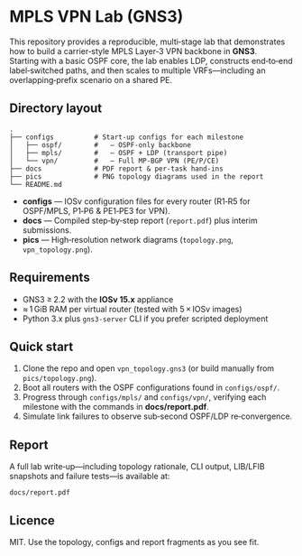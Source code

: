 
# MPLS VPN Lab (GNS3)

This repository provides a reproducible, multi‑stage lab that demonstrates how to build a carrier‑style MPLS Layer‑3 VPN backbone in **GNS3**.  
Starting with a basic OSPF core, the lab enables LDP, constructs end‑to‑end label‑switched paths, and then scales to multiple VRFs—including an overlapping‑prefix scenario on a shared PE.

## Directory layout

```
.
├── configs          # Start‑up configs for each milestone
│   ├── ospf/        #   – OSPF‑only backbone
│   ├── mpls/        #   – OSPF + LDP (transport pipe)
│   └── vpn/         #   – Full MP‑BGP VPN (PE/P/CE)
├── docs             # PDF report & per‑task hand‑ins
├── pics             # PNG topology diagrams used in the report
└── README.md
```

* **configs** — IOSv configuration files for every router (R1‑R5 for OSPF/MPLS, P1‑P6 & PE1‑PE3 for VPN).  
* **docs** — Compiled step‑by‑step report (`report.pdf`) plus interim submissions.  
* **pics** — High‑resolution network diagrams (`topology.png`, `vpn_topology.png`).

## Requirements

* GNS3 ≥ 2.2 with the **IOSv 15.x** appliance  
* ≈ 1 GiB RAM per virtual router (tested with 5 × IOSv images)  
* Python 3.x plus `gns3‑server` CLI if you prefer scripted deployment

## Quick start

1. Clone the repo and open `vpn_topology.gns3` (or build manually from `pics/topology.png`).  
2. Boot all routers with the OSPF configurations found in `configs/ospf/`.  
3. Progress through `configs/mpls/` and `configs/vpn/`, verifying each milestone with the commands in **docs/report.pdf**.  
4. Simulate link failures to observe sub‑second OSPF/LDP re‑convergence.

## Report

A full lab write‑up—including topology rationale, CLI output, LIB/LFIB snapshots and failure tests—is available at:

```
docs/report.pdf
```

## Licence

MIT.  Use the topology, configs and report fragments as you see fit.
